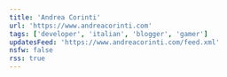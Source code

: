 ```yaml
---
title: 'Andrea Corinti'
url: 'https://www.andreacorinti.com'
tags: ['developer', 'italian', 'blogger', 'gamer']
updatesFeed: 'https://www.andreacorinti.com/feed.xml'
nsfw: false
rss: true
---
```

